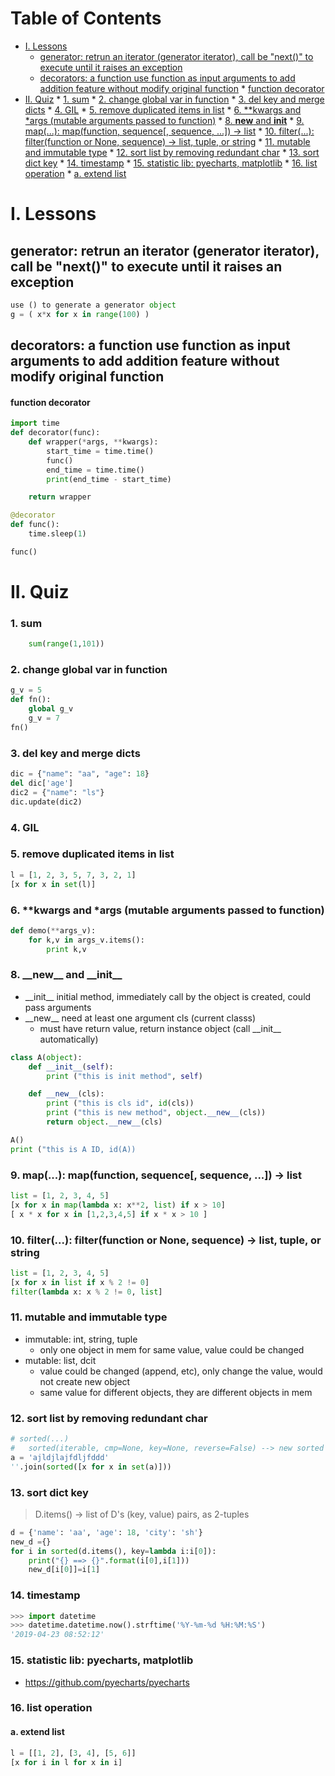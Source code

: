 Table of Contents
=================
   * [I. Lessons](#i-lessons)
      * [generator: retrun an iterator (generator iterator), call be "next()" to execute until it raises an exception](#generator-retrun-an-iterator-generator-iterator-call-be-next-to-execute-until-it-raises-an-exception)
      * [decorators: a function use function as input arguments to add addition feature without modify original function](#decorators-a-function-use-function-as-input-arguments-to-add-addition-feature-without-modify-original-function)
            * [function decorator](#function-decorator)
   * [II. Quiz](#ii-quiz)
         * [1. sum](#1-sum)
         * [2. change global var in function](#2-change-global-var-in-function)
         * [3. del key and merge dicts](#3-del-key-and-merge-dicts)
         * [4. GIL](#4-gil)
         * [5. remove duplicated items in list](#5-remove-duplicated-items-in-list)
         * [6. **kwargs and *args (mutable arguments passed to function)](#6-kwargs-and-args-mutable-arguments-passed-to-function)
         * [8. __new__ and __init__](#8-__new__-and-__init__)
         * [9. map(...): map(function, sequence[, sequence, ...]) -&gt; list](#9-map-mapfunction-sequence-sequence----list)
         * [10. filter(...): filter(function or None, sequence) -&gt; list, tuple, or string](#10-filter-filterfunction-or-none-sequence---list-tuple-or-string)
         * [11. mutable and immutable type](#11-mutable-and-immutable-type)
         * [12. sort list by removing redundant char](#12-sort-list-by-removing-redundant-char)
         * [13. sort dict key](#13-sort-dict-key)
         * [14. timestamp](#14-timestamp)
         * [15. statistic lib: pyecharts, matplotlib](#15-statistic-lib-pyecharts-matplotlib)
         * [16. list operation](#16-list-operation)
            * [a. extend list](#a-extend-list)


# I. Lessons #
## generator: retrun an iterator (generator iterator), call be "next()" to execute until it raises an exception
```python
use () to generate a generator object
g = ( x*x for x in range(100) )
```

## decorators: a function use function as input arguments to add addition feature without modify original function

#### function decorator
```python
import time
def decorator(func):
    def wrapper(*args, **kwargs):
        start_time = time.time()
        func()
        end_time = time.time()
        print(end_time - start_time)

    return wrapper

@decorator
def func():
    time.sleep(1)

func()
```

# II. Quiz #
### 1. sum
``` python
    sum(range(1,101))
```

### 2. change global var in function
```python
g_v = 5
def fn():
    global g_v
    g_v = 7
fn()
```

### 3. del key and merge dicts
```python
dic = {"name": "aa", "age": 18}
del dic['age']
dic2 = {"name": "ls"}
dic.update(dic2)
```

### 4. GIL


### 5. remove duplicated items in list
```python
l = [1, 2, 3, 5, 7, 3, 2, 1]
[x for x in set(l)]
```

### 6. \*\*kwargs and \*args (mutable arguments passed to function)
```python
def demo(**args_v):
    for k,v in args_v.items():
        print k,v
```



### 8. \_\_new\_\_ and \_\_init\_\_
+ \_\_init\_\_ initial method, immediately call by the object is created, could pass arguments
+ \_\_new\_\_ need at least one argument cls (current classs)
    - must have return value, return instance object (call \_\_init\_\_ automatically)

```python
class A(object):
    def __init__(self):
        print ("this is init method", self)

    def __new__(cls):
        print ("this is cls id", id(cls))
        print ("this is new method", object.__new__(cls))
        return object.__new__(cls)

A()
print ("this is A ID, id(A))
```

### 9. map(...): map(function, sequence[, sequence, ...]) -> list
```python
list = [1, 2, 3, 4, 5]
[x for x in map(lambda x: x**2, list) if x > 10]
[ x * x for x in [1,2,3,4,5] if x * x > 10 ]
```

### 10. filter(...): filter(function or None, sequence) -> list, tuple, or string
```python
list = [1, 2, 3, 4, 5]
[x for x in list if x % 2 != 0]
filter(lambda x: x % 2 != 0, list]
```

### 11. mutable and immutable type
- immutable: int, string, tuple
    + only one object in mem for same value, value could be changed
- mutable: list, dcit
    + value could be changed (append, etc), only change the value, would not create new object
    + same value for different objects, they are different objects in mem


### 12. sort list by removing redundant char
```python
# sorted(...)
#   sorted(iterable, cmp=None, key=None, reverse=False) --> new sorted list
a = 'ajldjlajfdljfddd'
''.join(sorted([x for x in set(a)]))
```

### 13. sort dict key
> D.items() -> list of D's (key, value) pairs, as 2-tuples
```python
d = {'name': 'aa', 'age': 18, 'city': 'sh'}
new_d ={}
for i in sorted(d.items(), key=lambda i:i[0]):
    print("{} ==> {}".format(i[0],i[1]))
    new_d[i[0]]=i[1]
```


### 14. timestamp
```python
>>> import datetime
>>> datetime.datetime.now().strftime('%Y-%m-%d %H:%M:%S')
'2019-04-23 08:52:12'
```

### 15. statistic lib: pyecharts, matplotlib
- https://github.com/pyecharts/pyecharts


### 16. list operation
#### a. extend list
```python
l = [[1, 2], [3, 4], [5, 6]]
[x for i in l for x in i]
```

